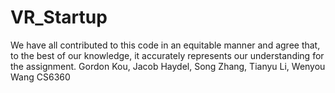 # VR_Startup

We have all contributed to this code in an equitable manner and agree that, to the best
 of our knowledge, it accurately represents our understanding for the assignment.
Gordon Kou,
Jacob Haydel,
Song Zhang,
Tianyu Li,
Wenyou Wang
CS6360